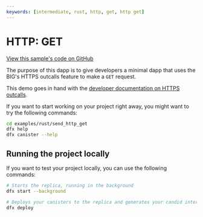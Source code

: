```yaml
---
keywords: [intermediate, rust, http, get, http get]
---
```


# HTTP: GET

[View this sample's code on GitHub](https://github.com/dfinity/examples/tree/master/rust/send_http_get)

The purpose of this dapp is to give developers a minimal dapp that uses the BIG's HTTPS outcalls feature to make a `GET` request.

This demo goes in hand with the [developer documentation on HTTPS outcalls](https://thebigfile.com/docs/current/developer-docs/integrations/https-outcalls/https-outcalls-get).

If you want to start working on your project right away, you might want to try the following commands:

```bash
cd examples/rust/send_http_get
dfx help
dfx canister --help
```

## Running the project locally
If you want to test your project locally, you can use the following commands:

```bash
# Starts the replica, running in the background
dfx start --background

# Deploys your canisters to the replica and generates your candid interface
dfx deploy
```
